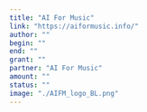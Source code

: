 ```yaml
---
title: "AI For Music"
link: "https://aiformusic.info/"
author: ""
begin: ""
end: ""
grant: ""
partner: "AI For Music"
amount: ""
status: ""
image: "./AIFM_logo_BL.png"
---
```

